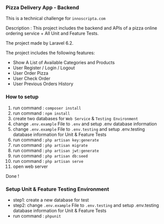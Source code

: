 ### Pizza Delivery App - Backend
This is a technical challenge for `innoscripta.com`

Description : This project includes the backend and APIs of a pizza online ordering service + All Unit and Feature Tests.

The project made by Laravel 6.2.

The project includes the following features:

- Show A List of Available Categories and Products
- User Register / Login / Logout
- User Order Pizza
- User Check Order
- User Previous Orders History

### How to setup
1. run command : `composer install`
2. run command : `npm install`
3. create two databases for `Web Service` & `Testing Environment`
4. change `.env.example` File to `.env` and setup .env database information
5. change `.env.example` File to `.env.testing` and setup .env.testing database information for Unit & Feature Tests
6. run command : `php artisan key:generate`
7. run command : `php artisan migrate`
8. run command : `php artisan jwt:generate`
9. run command : `php artisan db:seed`
10. run command : `php artisan serve`
11. open web server

Done !

### Setup Unit & Feature Testing Environment

- step1: create a new database for test
- step2: change `.env.example` File to `.env.testing` and setup .env.testing database information for Unit & Feature Tests
- run command :  `phpunit`
